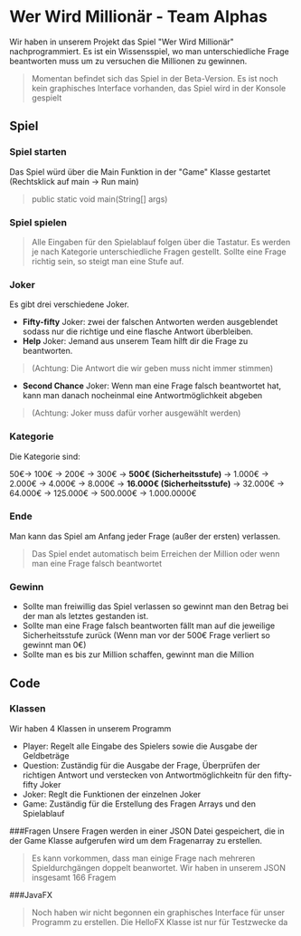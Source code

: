 # Wer Wird Millionär - Team Alphas
Wir haben in unserem Projekt das Spiel "Wer Wird Millionär" nachprogrammiert.
Es ist ein Wissensspiel, wo man unterschiedliche Frage beantworten muss um zu versuchen die Millionen zu gewinnen.
> Momentan befindet sich das Spiel in der Beta-Version.
> Es ist noch kein graphisches Interface vorhanden, das Spiel wird in der Konsole gespielt

## Spiel
### Spiel starten
Das Spiel würd über die Main Funktion in der "Game" Klasse gestartet (Rechtsklick auf main -> Run main)
> public static void main(String[] args)

### Spiel spielen
> Alle Eingaben für den Spielablauf folgen über die Tastatur. 
Es werden je nach Kategorie unterschiedliche Fragen gestellt.
Sollte eine Frage richtig sein, so steigt man eine Stufe auf.

### Joker
Es gibt drei verschiedene Joker.
- **Fifty-fifty** Joker: zwei der falschen Antworten werden ausgeblendet sodass nur die richtige und eine flasche Antwort überbleiben.
- **Help** Joker: Jemand aus unserem Team hilft dir die Frage zu beantworten. 
> (Achtung: Die Antwort die wir geben muss nicht immer stimmen)
- **Second Chance** Joker: Wenn man eine Frage falsch beantwortet hat, kann man danach nocheinmal eine Antwortmöglichkeit abgeben
> (Achtung: Joker muss dafür vorher ausgewählt werden)

### Kategorie
Die Kategorie sind:

50€-> 100€ -> 200€ -> 300€ -> **500€ (Sicherheitsstufe)** -> 1.000€ -> 2.000€ -> 4.000€ -> 8.000€ -> **16.000€ (Sicherheitsstufe)** -> 32.000€ -> 64.000€ -> 125.000€ -> 500.000€ -> 1.000.0000€

### Ende
Man kann das Spiel am Anfang jeder Frage (außer der ersten) verlassen.
> Das Spiel endet automatisch beim Erreichen der Million oder wenn man eine Frage falsch beantwortet

### Gewinn
- Sollte man freiwillig das Spiel verlassen so gewinnt man den Betrag bei der man als letztes gestanden ist.
- Sollte man eine Frage falsch beantworten fällt man auf die jeweilige Sicherheitsstufe zurück (Wenn man vor der 500€ Frage verliert so gewinnt man 0€)
- Sollte man es bis zur Million schaffen, gewinnt man die Million

## Code
### Klassen
Wir haben 4 Klassen in unserem Programm
- Player: Regelt alle Eingabe des Spielers sowie die Ausgabe der Geldbeträge
- Question: Zuständig für die Ausgabe der Frage, Überprüfen der richtigen Antwort und verstecken von Antwortmöglichkeitn für den fifty-fifty Joker
- Joker: Reglt die Funktionen der einzelnen Joker
- Game: Zuständig für die Erstellung des Fragen Arrays und den Spielablauf

###Fragen
Unsere Fragen werden in einer JSON Datei gespeichert, die in der Game Klasse aufgerufen wird um dem Fragenarray zu erstellen.
> Es kann vorkommen, dass man einige Frage nach mehreren Spieldurchgängen doppelt beanwortet. Wir haben in unserem JSON insgesamt 166 Fragem

###JavaFX
> Noch haben wir nicht begonnen ein graphisches Interface für unser Programm zu erstellen. Die HelloFX Klasse ist nur für Testzwecke da
